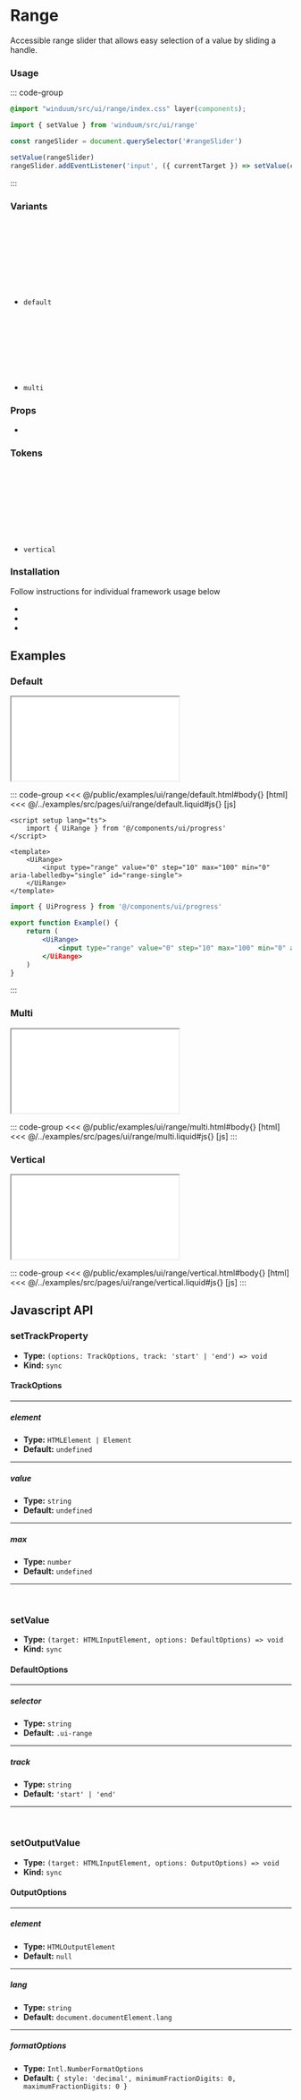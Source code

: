 # Range
Accessible range slider that allows easy selection of a value by sliding a handle.

<ViewSourceGh href="https://github.com/winduum/winduum/blob/main/src/ui/range" />

### Usage

::: code-group
```css
@import "winduum/src/ui/range/index.css" layer(components);
```
```js
import { setValue } from 'winduum/src/ui/range'

const rangeSlider = document.querySelector('#rangeSlider')

setValue(rangeSlider)
rangeSlider.addEventListener('input', ({ currentTarget }) => setValue(currentTarget))
```
:::

### Variants
* `default` <a href="https://github.com/winduum/winduum/blob/main/src/ui/range/default.css" target="_blank" rel="noreferrer" class="winduum-gh-link"><svg><use href="#icon-gh" /></svg></a>
* `multi` <a href="https://github.com/winduum/winduum/blob/main/src/ui/range/multi.css" target="_blank" rel="noreferrer" class="winduum-gh-link"><svg><use href="#icon-gh" /></svg></a>

### Props
* <LinkGh name="default-props" path="ui/range" />

### Tokens
* `vertical` <a href="https://github.com/winduum/winduum/blob/main/src/ui/range/vertical.css" target="_blank" rel="noreferrer" class="winduum-gh-link"><svg><use href="#icon-gh" /></svg></a>

### Installation
Follow instructions for individual framework usage below

* <LinkGh name="winduum" url="https://github.com/winduum/winduum/blob/main/src/ui/range" />
* <LinkGh name="winduum-vue" url="https://github.com/winduum/winduum-vue/blob/main/src/components/ui/range" />
* <LinkGh name="winduum-react" url="https://github.com/winduum/winduum-react/blob/main/src/components/ui/range" />

## Examples

### Default

<iframe onload="this.style.visibility = 'visible';" src="/examples/ui/range/default.html"></iframe>

::: code-group
<<< @/public/examples/ui/range/default.html#body{} [html]
<<< @/../examples/src/pages/ui/range/default.liquid#js{} [js]
```vue
<script setup lang="ts">
    import { UiRange } from '@/components/ui/progress'
</script>

<template>
    <UiRange>
        <input type="range" value="0" step="10" max="100" min="0" aria-labelledby="single" id="range-single">
    </UiRange>
</template>
```
```jsx
import { UiProgress } from '@/components/ui/progress'

export function Example() {
    return (
        <UiRange>
            <input type="range" value="0" step="10" max="100" min="0" aria-labelledby="single" id="range-single">
        </UiRange>
    )
}
```
:::

### Multi

<iframe onload="this.style.visibility = 'visible';" src="/examples/ui/range/multi.html"></iframe>

::: code-group
<<< @/public/examples/ui/range/multi.html#body{} [html]
<<< @/../examples/src/pages/ui/range/multi.liquid#js{} [js]
:::


### Vertical

<iframe onload="this.style.visibility = 'visible';" src="/examples/ui/range/vertical.html"></iframe>

::: code-group
<<< @/public/examples/ui/range/vertical.html#body{} [html]
<<< @/../examples/src/pages/ui/range/vertical.liquid#js{} [js]
:::

## Javascript API

### setTrackProperty

* **Type:** `(options: TrackOptions, track: 'start' | 'end') => void`
* **Kind:** `sync`

#### TrackOptions

---

##### element

* **Type:** `HTMLElement | Element`
* **Default:** `undefined`

---

##### value

* **Type:** `string`
* **Default:** `undefined`

---

##### max

* **Type:** `number`
* **Default:** `undefined`

---

<br>

### setValue

* **Type:** `(target: HTMLInputElement, options: DefaultOptions) => void`
* **Kind:** `sync`

#### DefaultOptions

---

##### selector

* **Type:** `string`
* **Default:** `.ui-range`

---

##### track

* **Type:** `string`
* **Default:** `'start' | 'end'`

---

<br>

### setOutputValue

* **Type:** `(target: HTMLInputElement, options: OutputOptions) => void`
* **Kind:** `sync`

#### OutputOptions

---

##### element

* **Type:** `HTMLOutputElement`
* **Default:** `null`

---

##### lang

* **Type:** `string`
* **Default:** `document.documentElement.lang`

---

##### formatOptions

* **Type:** `Intl.NumberFormatOptions`
* **Default:** `{ style: 'decimal', minimumFractionDigits: 0, maximumFractionDigits: 0 }`
